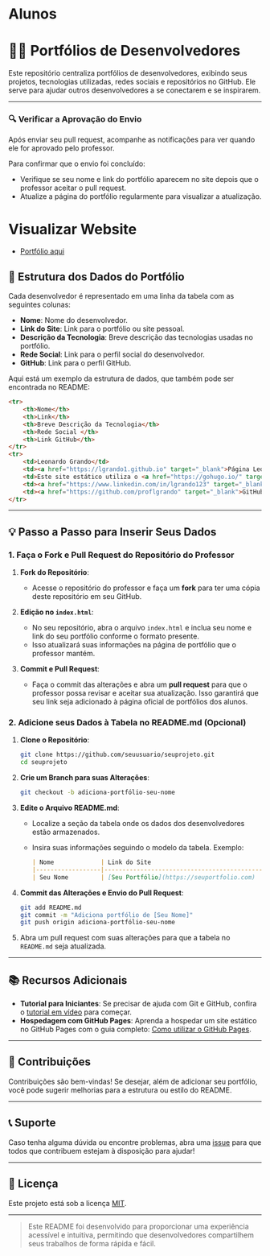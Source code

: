 # Alunos

# 🧑‍💻 Portfólios de Desenvolvedores

Este repositório centraliza portfólios de desenvolvedores, exibindo seus projetos, tecnologias utilizadas, redes sociais e repositórios no GitHub. Ele serve para ajudar outros desenvolvedores a se conectarem e se inspirarem.

---

### 🔍 Verificar a Aprovação do Envio

Após enviar seu pull request, acompanhe as notificações para ver quando ele for aprovado pelo professor. 

Para confirmar que o envio foi concluído:
- Verifique se seu nome e link do portfólio aparecem no site depois que o professor aceitar o pull request.
- Atualize a página do portfólio regularmente para visualizar a atualização.

# Visualizar Website
- [Portfólio aqui](https://proflgrando.github.io/ProgramacaoWEB-SI-6semestre2024/)

## 📄 Estrutura dos Dados do Portfólio

Cada desenvolvedor é representado em uma linha da tabela com as seguintes colunas:
- **Nome**: Nome do desenvolvedor.
- **Link do Site**: Link para o portfólio ou site pessoal.
- **Descrição da Tecnologia**: Breve descrição das tecnologias usadas no portfólio.
- **Rede Social**: Link para o perfil social do desenvolvedor.
- **GitHub**: Link para o perfil GitHub.

Aqui está um exemplo da estrutura de dados, que também pode ser encontrada no README:

```html
<tr>
    <th>Nome</th>
    <th>Link</th>
    <th>Breve Descrição da Tecnologia</th>
    <th>Rede Social </th> 
    <th>Link GitHub</th>
</tr>
<tr>
    <td>Leonardo Grando</td>
    <td><a href="https://lgrando1.github.io" target="_blank">Página Leonardo Grando</a></td>
    <td>Este site estático utiliza o <a href="https://gohugo.io/" target="_blank">Framework Hugo</a> com o <a href="https://hugoblox.com/templates/details/academic-cv/" target="_blank">tema provido pela HugoBlox</a> e está hospedado no GitHub Pages.</td>
    <td><a href="https://www.linkedin.com/in/lgrando123" target="_blank">LinkedIn</a></td>
    <td><a href="https://github.com/proflgrando" target="_blank">GitHub</a></td>
</tr>
```

---

## 💡 Passo a Passo para Inserir Seus Dados

### 1. Faça o Fork e Pull Request do Repositório do Professor

1. **Fork do Repositório**:
   - Acesse o repositório do professor e faça um **fork** para ter uma cópia deste repositório em seu GitHub.

2. **Edição no `index.html`**:
   - No seu repositório, abra o arquivo `index.html` e inclua seu nome e link do seu portfólio conforme o formato presente.
   - Isso atualizará suas informações na página de portfólio que o professor mantém.

3. **Commit e Pull Request**:
   - Faça o commit das alterações e abra um **pull request** para que o professor possa revisar e aceitar sua atualização. Isso garantirá que seu link seja adicionado à página oficial de portfólios dos alunos.

### 2. Adicione seus Dados à Tabela no README.md (Opcional)

1. **Clone o Repositório**:
   ```bash
   git clone https://github.com/seuusuario/seuprojeto.git
   cd seuprojeto
   ```

2. **Crie um Branch para suas Alterações**:
   ```bash
   git checkout -b adiciona-portfólio-seu-nome
   ```

3. **Edite o Arquivo README.md**:
   - Localize a seção da tabela onde os dados dos desenvolvedores estão armazenados.
   - Insira suas informações seguindo o modelo da tabela. Exemplo:

     ```markdown
     | Nome             | Link do Site                                                                            | Descrição da Tecnologia                                                                                                                                                | Rede Social                                         | GitHub                                         |
     |------------------|-----------------------------------------------------------------------------------------|------------------------------------------------------------------------------------------------------------------------------------------------------------------------|-----------------------------------------------------|------------------------------------------------|
     | Seu Nome         | [Seu Portfólio](https://seuportfolio.com)                                               | Breve descrição sobre as tecnologias que você usou para construir seu site ou portfólio.                                         | [LinkedIn](https://www.linkedin.com/in/seu-perfil) | [GitHub](https://github.com/seuperfil)         |
     ```

4. **Commit das Alterações e Envio do Pull Request**:
   ```bash
   git add README.md
   git commit -m "Adiciona portfólio de [Seu Nome]"
   git push origin adiciona-portfólio-seu-nome
   ```

5. Abra um pull request com suas alterações para que a tabela no `README.md` seja atualizada.

---

## 📚 Recursos Adicionais

- **Tutorial para Iniciantes**: Se precisar de ajuda com Git e GitHub, confira o [tutorial em vídeo](https://youtu.be/3xeN0HXTt84?si=2feMUeK1weRPISgv) para começar.
- **Hospedagem com GitHub Pages**: Aprenda a hospedar um site estático no GitHub Pages com o guia completo: [Como utilizar o GitHub Pages](https://lgrando1.github.io/post/ghpages/).

---

## 🤝 Contribuições

Contribuições são bem-vindas! Se desejar, além de adicionar seu portfólio, você pode sugerir melhorias para a estrutura ou estilo do README. 

---

## 📞 Suporte

Caso tenha alguma dúvida ou encontre problemas, abra uma [issue](https://github.com/proflgrando/ProgramacaoWEB-SI-6semestre2024/issues) para que todos que contribuem estejam à disposição para ajudar!

---

## 🔖 Licença

Este projeto está sob a licença [MIT](LICENSE).

---

> Este README foi desenvolvido para proporcionar uma experiência acessível e intuitiva, permitindo que desenvolvedores compartilhem seus trabalhos de forma rápida e fácil.
